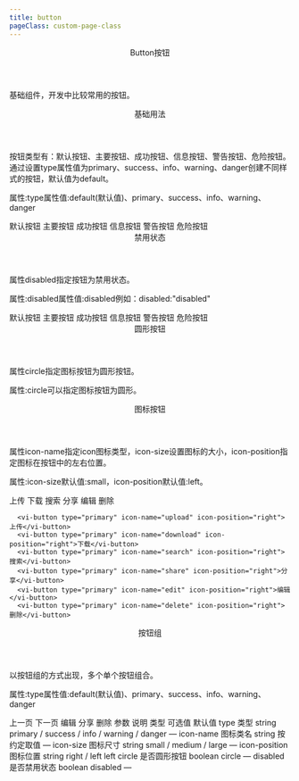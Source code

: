 ```yaml
---
title: button
pageClass: custom-page-class
---
```

<ClientOnly>
<Common-code-format>

  <div slot="componentNameTitle" class="component">
    <header class="component-name">
      Button按钮
    </header>
    <p class="component-text">
      基础组件，开发中比较常用的按钮。
    </p>
  </div>

  <div slot="description">
    <header class="vi-description-title">
      基础用法
    </header>
    <p class="vi-description-text">
      按钮类型有：默认按钮、主要按钮、成功按钮、信息按钮、警告按钮、危险按钮。通过设置<span class="add-color">type</span>属性值为<span class="add-color">primary</span>、<span class="add-color">success</span>、<span class="add-color">info</span>、<span class="add-color">warning</span>、<span class="add-color">danger</span>创建不同样式的按钮，默认值为<span class="add-color">default</span>。
    </p>
  </div>

  <div slot="showComponents" class="vi-show-component">
    <Button-vi-button/>
  </div>

  <section slot="paraDescription" class="vi-code-description">
    <p class="vi-paraStyle-wrapper">
        属性:<span class="vi-paraStyle">type</span>属性值:<span class="vi-paraStyle">default</span>(默认值)、<span class="vi-paraStyle">primary</span>、<span class="vi-paraStyle">success</span>、<span class="vi-paraStyle">info</span>、<span class="vi-paraStyle">warning</span>、<span class="vi-paraStyle">danger</span>
    </p>
  </section>

  <highlight-code class="codeStyle" slot="showCode" lang="vue">
    <vi-button>默认按钮</vi-button>
    <vi-button type="primary">主要按钮</vi-button>
    <vi-button type="success">成功按钮</vi-button>
    <vi-button type="info">信息按钮</vi-button>
    <vi-button type="warning">警告按钮</vi-button>
    <vi-button type="danger">危险按钮</vi-button> 
  </highlight-code>
</Common-code-format>
</ClientOnly>

<ClientOnly>
<Common-code-format>
  <div slot="description">
    <header class="vi-description-title">
      禁用状态
    </header>
    <p class="vi-description-text">
      属性<span class="add-color">disabled</span>指定按钮为禁用状态。
    </p>
  </div>

  <div slot="showComponents" class="vi-show-component">
    <Button-vi-button-disabled/>
  </div>

  <section slot="paraDescription" class="vi-code-description">
    <p class="vi-paraStyle-wrapper">
        属性:<span class="vi-paraStyle">disabled</span>属性值:<span class="vi-paraStyle">disabled</span>例如：<span class="vi-paraStyle">disabled:"disabled"</span>
    </p>
  </section>

  <highlight-code class="codeStyle" slot="showCode" lang="vue">
    <vi-button disabled>默认按钮</vi-button>
    <vi-button disabled type="primary">主要按钮</vi-button>
    <vi-button disabled type="success">成功按钮</vi-button>
    <vi-button disabled type="info">信息按钮</vi-button>
    <vi-button disabled type="warning">警告按钮</vi-button>
    <vi-button disabled type="danger">危险按钮</vi-button>
  </highlight-code>
</Common-code-format>
</ClientOnly>

<ClientOnly>
<Common-code-format>
  <div slot="description">
    <header class="vi-description-title">
      圆形按钮
    </header>
    <p class="vi-description-text">
      属性<span class="add-color">circle</span>指定<span class="add-color">图标按钮</span>为圆形按钮。
    </p>
  </div>

  <div slot="showComponents" class="vi-show-component">
    <Button-vi-button-circle/>
  </div>

  <section slot="paraDescription" class="vi-code-description">
    <p class="vi-paraStyle-wrapper">
        属性:<span class="vi-paraStyle">circle</span>可以指定图标按钮为圆形。
    </p>
  </section>

  <highlight-code class="codeStyle" slot="showCode" lang="vue">
    <vi-button icon-size="medium" icon-name="setting" circle></vi-button>
    <vi-button icon-size="medium" icon-name="upload" circle></vi-button>
    <vi-button icon-size="medium" icon-name="download" circle></vi-button>
    <vi-button icon-size="medium" icon-name="search" circle></vi-button>
    <vi-button icon-size="medium" icon-name="share" circle></vi-button>
    <vi-button icon-size="medium" icon-name="calendar" circle></vi-button>
  </highlight-code>
</Common-code-format>
</ClientOnly>

<ClientOnly>
<Common-code-format>
  <div slot="description">
    <header class="vi-description-title">
      图标按钮
    </header>
    <p class="vi-description-text">
      属性<span class="add-color">icon-name</span>指定icon图标类型，<span class="add-color">icon-size</span>设置图标的大小，<span class="add-color">icon-position</span>指定图标在按钮中的左右位置。
    </p>
  </div>

  <div slot="showComponents" class="vi-show-component">
    <Button-vi-button-icon/>
  </div>

  <section slot="paraDescription" class="vi-code-description">
    <p class="vi-paraStyle-wrapper">
        属性:<span class="vi-paraStyle">icon-size</span>默认值:<span class="vi-paraStyle">small</span>，<span class="vi-paraStyle">icon-position</span>默认值:<span class="vi-paraStyle">left</span>。
    </p>
  </section>

  <highlight-code class="codeStyle" slot="showCode" lang="vue">
      <vi-button type="primary" icon-name="upload">上传</vi-button>
      <vi-button type="primary" icon-name="download">下载</vi-button>
      <vi-button type="primary" icon-name="search">搜索</vi-button>
      <vi-button type="primary" icon-name="share">分享</vi-button>
      <vi-button type="primary" icon-name="edit">编辑</vi-button>
      <vi-button type="primary" icon-name="delete">删除</vi-button>
      
      <vi-button type="primary" icon-name="upload" icon-position="right">上传</vi-button>
      <vi-button type="primary" icon-name="download" icon-position="right">下载</vi-button>
      <vi-button type="primary" icon-name="search" icon-position="right">搜索</vi-button>
      <vi-button type="primary" icon-name="share" icon-position="right">分享</vi-button>
      <vi-button type="primary" icon-name="edit" icon-position="right">编辑</vi-button>
      <vi-button type="primary" icon-name="delete" icon-position="right">删除</vi-button>
  </highlight-code>
</Common-code-format>
</ClientOnly>

<ClientOnly>
<Common-code-format>
  <div slot="description">
    <header class="vi-description-title">
      按钮组
    </header>
    <p class="vi-description-text">
      以按钮组的方式出现，多个单个按钮组合。
    </p>
  </div>

  <div slot="showComponents" class="vi-show-component">
    <Button-vi-button-group/>
  </div>

  <section slot="paraDescription" class="vi-code-description">
    <p class="vi-paraStyle-wrapper">
        属性:<span class="vi-paraStyle">type</span>属性值:<span class="vi-paraStyle">default</span>(默认值)、<span class="vi-paraStyle">primary</span>、<span class="vi-paraStyle">success</span>、<span class="vi-paraStyle">info</span>、<span class="vi-paraStyle">warning</span>、<span class="vi-paraStyle">danger</span>
    </p>
  </section>

  <highlight-code class="codeStyle" slot="showCode" lang="vue">
    <vi-button-group>
      <vi-button type="primary" icon-name="left">上一页</vi-button>
      <vi-button type="primary" icon-name="right" icon-position="right">下一页</vi-button>
    </vi-button-group>
    <vi-button-group>
      <vi-button type="primary" icon-name="edit">编辑</vi-button>
      <vi-button type="primary" icon-name="share">分享</vi-button>
      <vi-button type="primary" icon-name="delete">删除</vi-button>
    </vi-button-group>
  </highlight-code>
</Common-code-format>
</ClientOnly>

<ClientOnly>
<Common-create-form>
  <thead slot="form-header" class="formHead">
      <tr class="formHeadRow">
          <th class="formHeadCol">参数</th>
          <th class="formHeadCol">说明</th>
          <th class="formHeadCol">类型</th>
          <th class="formHeadCol">可选值</th>
          <th class="formHeadCol">默认值</th>
      </tr>
  </thead>
  <tbody slot="form-body" class="formBody">
      <tr class="formBodyRow">
          <td class="formBodyCol">type</td>
          <td class="formBodyCol">类型</td>
          <td class="formBodyCol">string</td>
          <td class="formBodyCol">primary / success / info / warning / danger</td>
          <td class="formBodyCol">—</td>
      </tr>
      <tr class="formBodyRow">
          <td class="formBodyCol">icon-name</td>
          <td class="formBodyCol">图标类名</td>
          <td class="formBodyCol">string</td>
          <td class="formBodyCol">按约定取值</td>
          <td class="formBodyCol">—</td>
      </tr>
      <tr class="formBodyRow">
          <td class="formBodyCol">icon-size</td>
          <td class="formBodyCol">图标尺寸</td>
          <td class="formBodyCol">string</td>
          <td class="formBodyCol">small / medium / large</td>
          <td class="formBodyCol">—</td>
      </tr>
      <tr class="formBodyRow">
          <td class="formBodyCol">icon-position</td>
          <td class="formBodyCol">图标位置</td>
          <td class="formBodyCol">string</td>
          <td class="formBodyCol">right / left</td>
          <td class="formBodyCol">left</td>
      </tr>
      <tr class="formBodyRow">
          <td class="formBodyCol">circle</td>
          <td class="formBodyCol">是否圆形按钮</td>
          <td class="formBodyCol">boolean</td>
          <td class="formBodyCol">circle</td>
          <td class="formBodyCol">—</td>
      </tr>
      <tr class="formBodyRow">
          <td class="formBodyCol">disabled</td>
          <td class="formBodyCol">是否禁用状态</td>
          <td class="formBodyCol">boolean</td>
          <td class="formBodyCol">disabled</td>
          <td class="formBodyCol">—</td>
      </tr>
  </tbody>
</Common-create-form>
</ClientOnly>
